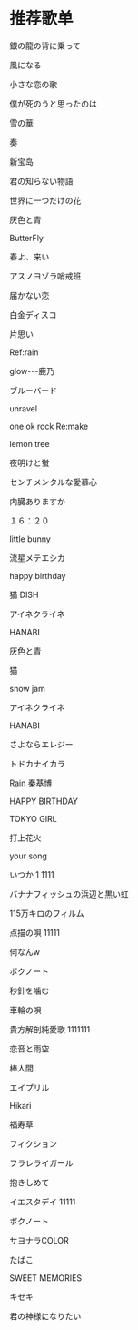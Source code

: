 # 推荐歌单

銀の龍の背に乗って

風になる

小さな恋の歌

僕が死のうと思ったのは

雪の華 

奏

新宝岛

君の知らない物語

世界に一つだけの花

灰色と青

ButterFly

春よ、来い

アスノヨゾラ哨戒班

届かない恋

白金ディスコ

片思い

Ref:rain

glow---鹿乃

ブルーバード

unravel

one ok rock Re:make

lemon tree

夜明けと蛍

センチメンタルな愛慕心

内臓ありますか

１６：２０

little bunny

流星メテエシカ

happy birthday

猫 DISH

アイネクライネ

HANABI

灰色と青

猫

snow jam

アイネクライネ

HANABI

さよならエレジー

トドカナイカラ

Rain   秦基博

HAPPY BIRTHDAY

TOKYO GIRL

打上花火

your song

いつか           1 1111

バナナフィッシュの浜辺と黒い虹

115万キロのフィルム

点描の唄         11111

何なんw

ボクノート     

秒針を噛む

車輪の唄

貴方解剖純愛歌      1111111

恋音と雨空

棒人間

エイプリル

Hikari

福寿草

フィクション

フラレライガール

抱きしめて

イエスタデイ    11111

ボクノート

サヨナラCOLOR

たばこ

SWEET MEMORIES

キセキ

君の神様になりたい